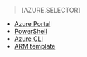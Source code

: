 > [AZURE.SELECTOR]
- [Azure Portal](../articles/virtual-network/virtual-networks-create-vnet-arm-pportal.md)
- [PowerShell](../articles/virtual-network/virtual-networks-create-vnet-arm-ps.md)
- [Azure CLI](../articles/virtual-network/virtual-networks-create-vnet-arm-cli.md)
- [ARM template](../articles/virtual-network/virtual-networks-create-vnet-arm-template-click.md)